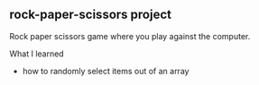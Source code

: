 ## rock-paper-scissors project

Rock paper scissors game where you play against the computer.

What I learned

* how to randomly select items out of an array

